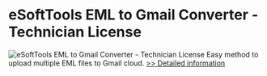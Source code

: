 # eSoftTools EML to Gmail Converter - Technician License
![eSoftTools EML to Gmail Converter - Technician License](https://mycommerce.akamaized.net/api/pimages/P300972219/BIG/300972219.PNG)
Easy method to upload multiple EML files to Gmail cloud.
[>> Detailed information](https://secure.shareit.com/shareit/product.html?productid=300972219&affiliateid=200057808)